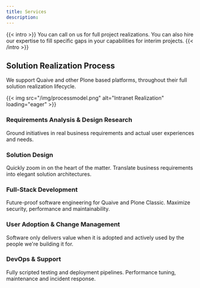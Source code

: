 ```yaml
---
title: Services
description:
---
```


{{< intro >}}
You can call on us for full project realizations. You can also hire our expertise to fill specific gaps in your capabilities for interim projects.
{{< /intro >}}

## Solution Realization Process

We support Quaive and other Plone based platforms, throughout their full solution realization lifecycle.

{{< img src="/img/processmodel.png" alt="Intranet Realization" loading="eager" >}}

### Requirements Analysis & Design Research
Ground initiatives in real business requirements and actual user experiences and needs.

### Solution Design
Quickly zoom in on the heart of the matter. Translate business requirements into elegant solution architectures.

### Full-Stack Development
Future-proof software engineering for Quaive and Plone Classic. Maximize security, performance and maintainability.

### User Adoption & Change Management
Software only delivers value when it is adopted and actively used by the people we're building it for.

### DevOps & Support
Fully scripted testing and deployment pipelines. Performance tuning, maintenance and incident response.
